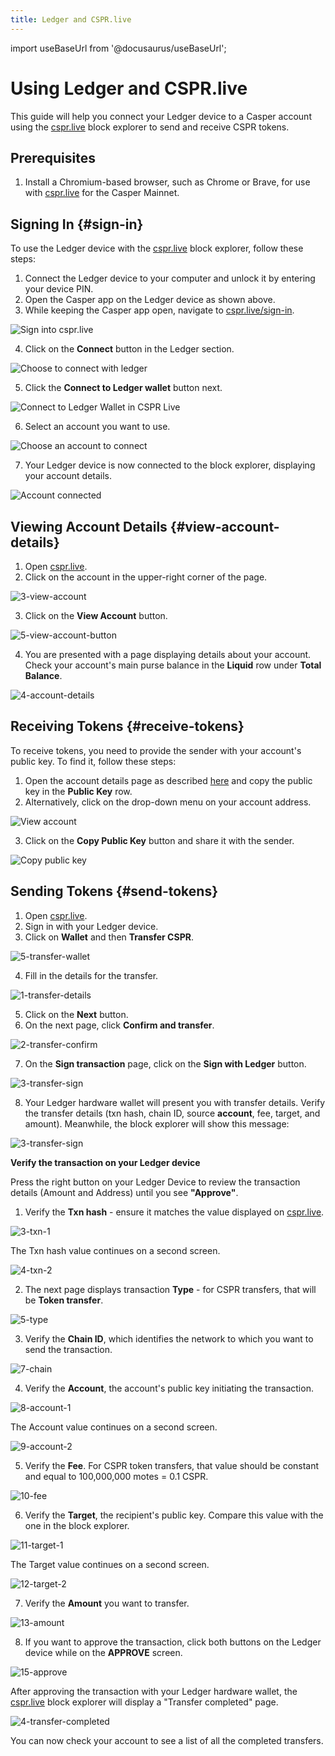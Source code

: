 ```yaml
---
title: Ledger and CSPR.live
---
```


import useBaseUrl from '@docusaurus/useBaseUrl';

# Using Ledger and CSPR.live

This guide will help you connect your Ledger device to a Casper account using the [cspr.live](https://cspr.live/) block explorer to send and receive CSPR tokens.

## Prerequisites

1. Install a Chromium-based browser, such as Chrome or Brave, for use with [cspr.live](https://cspr.live/) for the Casper Mainnet.

## Signing In {#sign-in}

To use the Ledger device with the [cspr.live](https://cspr.live/) block explorer, follow these steps:

1. Connect the Ledger device to your computer and unlock it by entering your device PIN.
2. Open the Casper app on the Ledger device as shown above.
3. While keeping the Casper app open, navigate to [cspr.live/sign-in](https://cspr.live/sign-in).

![Sign into cspr.live](./ledger-cspr-live/flow/cspr-signin.png)

4. Click on the **Connect** button in the Ledger section.

![Choose to connect with ledger](./ledger-cspr-live/flow/cspr-connect.png)

5. Click the **Connect to Ledger wallet** button next.

![Connect to Ledger Wallet in CSPR Live](./ledger-cspr-live/flow/connect-ledger.png)

6. Select an account you want to use.

![Choose an account to connect](./ledger-cspr-live/flow/connect-select-account.png)

7. Your Ledger device is now connected to the block explorer, displaying your account details.

![Account connected](./ledger-cspr-live/flow/account-connected.png)

## Viewing Account Details {#view-account-details}

1. Open [cspr.live](https://cspr.live).
2. Click on the account in the upper-right corner of the page.

![3-view-account](./ledger-cspr-live/flow/view-account.png)

3.  Click on the **View Account** button.

![5-view-account-button](./ledger-cspr-live/flow/view-account-button.png)

4. You are presented with a page displaying details about your account. Check your account's main purse balance in the **Liquid** row under **Total Balance**.

![4-account-details](./ledger-cspr-live/flow/account-details.png)

## Receiving Tokens {#receive-tokens}

To receive tokens, you need to provide the sender with your account's public key. To find it, follow these steps:

1. Open the account details page as described [here](#view-account-details) and copy the public key in the **Public Key** row.
2. Alternatively, click on the drop-down menu on your account address.

![View account](./ledger-cspr-live/flow/view-account.png)

3. Click on the **Copy Public Key** button and share it with the sender.

![Copy public key](./ledger-cspr-live/flow/copy-public-key.png)

## Sending Tokens {#send-tokens}

1. Open [cspr.live](https://cspr.live).
2. Sign in with your Ledger device.
3. Click on **Wallet** and then **Transfer CSPR**.

![5-transfer-wallet](./ledger-cspr-live/flow/transfer-wallet.png)

4. Fill in the details for the transfer.

![1-transfer-details](./ledger-cspr-live/cspr-live/1-transfer-details.png)

5. Click on the **Next** button.
6. On the next page, click **Confirm and transfer**.

![2-transfer-confirm](./ledger-cspr-live/cspr-live/2-transfer-confirm.png)

7.  On the **Sign transaction** page, click on the **Sign with Ledger** button.

![3-transfer-sign](./ledger-cspr-live/cspr-live/3-transfer-sign.png)

8. Your Ledger hardware wallet will present you with transfer details. Verify the transfer details (txn hash, chain ID, source **account**, fee, target, and amount). Meanwhile, the block explorer will show this message:

![3-transfer-sign](./ledger-cspr-live/cspr-live/3-transfer-submitted.png)

**Verify the transaction on your Ledger device**

Press the right button on your Ledger Device to review the transaction details (Amount and Address) until you see **"Approve"**.

1. Verify the **Txn hash** - ensure it matches the value displayed on [cspr.live](https://cspr.live).

![3-txn-1](./ledger-cspr-live/device/3-txn-1.jpg)

The Txn hash value continues on a second screen.

![4-txn-2](./ledger-cspr-live/device/4-txn-2.jpg)

2.  The next page displays transaction **Type** - for CSPR transfers, that will be **Token transfer**.

![5-type](./ledger-cspr-live/device/5-type.jpg)

3. Verify the **Chain ID**, which identifies the network to which you want to send the transaction.

![7-chain](./ledger-cspr-live/device/7-chain.jpg)

4. Verify the **Account**, the account's public key initiating the transaction.

![8-account-1](./ledger-cspr-live/device/8-account-1.jpg)

The Account value continues on a second screen.

![9-account-2](./ledger-cspr-live/device/9-account-2.jpg)

5. Verify the **Fee**. For CSPR token transfers, that value should be constant and equal to 100,000,000 motes = 0.1 CSPR.

![10-fee](./ledger-cspr-live/device/10-fee.jpg)

6. Verify the **Target**, the recipient's public key. Compare this value with the one in the block explorer.

![11-target-1](./ledger-cspr-live/device/11-target-1.jpg)

The Target value continues on a second screen.

![12-target-2](./ledger-cspr-live/device/12-target-2.jpg)

7.  Verify the **Amount** you want to transfer.

![13-amount](./ledger-cspr-live/device/13-amount.jpg)

8. If you want to approve the transaction, click both buttons on the Ledger device while on the **APPROVE** screen.

![15-approve](./ledger-cspr-live/device/15-approve.jpg)

After approving the transaction with your Ledger hardware wallet, the [cspr.live](https://cspr.live) block explorer will display a "Transfer completed" page.

![4-transfer-completed](./ledger-cspr-live/cspr-live/4-transfer-completed.png)

You can now check your account to see a list of all the completed transfers.

